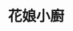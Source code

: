 ---
title: "花娘小廚"
description: "花娘小廚"
layout: shop
keywords:
  - 美食競賽
  - 台灣美食
  - 美食精選
datePublished: "2025-06-30"
dateModified: "2025-07-05"
city: "台北市"
district: "松山區"
address: "台北市松山區敦化北路165巷9號1樓"
phone: "0227184469"
geo: "25.05484497551117, 121.55056568896391"
google_map: "https://maps.app.goo.gl/K5nT32WX1pQgXSCdA"
footinder: "https://footinder.com.tw/%e5%8f%b0%e5%8c%97%e5%b8%82%e6%9d%be%e5%b1%b1%e5%8d%80/33049/"
official: "https://www.facebook.com/p/%E8%8A%B1%E5%A8%98%E5%B0%8F%E9%A4%A8-100063747175185/"
award:
  - name: "500盤"
    year: "2024"
    entries:
      - dishes:
          - "蒼蠅頭"

---